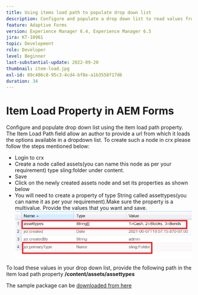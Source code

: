 ```yaml
---
title: Using items load path to populate drop down list
description: Configure and populate a drop down list to read values from a crx node
feature: Adaptive Forms
version: Experience Manager 6.4, Experience Manager 6.5
jira: KT-10961
topic: Development
role: Developer
level: Beginner
last-substantial-update: 2022-09-20
thumbnail: item-load.jpg
exl-id: 89c486c8-95c3-4cd4-bf8e-a1b3558f17d6
duration: 34
---
```

# Item Load Property in AEM Forms

Configure and populate drop down list using the item load path property.
The Item Load Path field allow an author to provide a url from which it loads the options available in a dropdown list.
To create such a node in crx please follow the steps mentioned below:
* Login to crx
* Create a node called assets(you can name this node as per your requirement) type sling:folder under content.
* Save
* Click on the newly created assets node and set its properties as shown below
* You will need to create a property of type String called assettypes(you can name it as per your requirement).Make sure the property is a multivalue. Provide the values that you want and save.
![item-load-path](assets/item-load-path-crx.png)

To load these values in your drop down list, provide the following path in the item load path property  **/content/assets/assettypes**

The sample package can be [downloaded from here](assets/item-load-path-package.zip)

